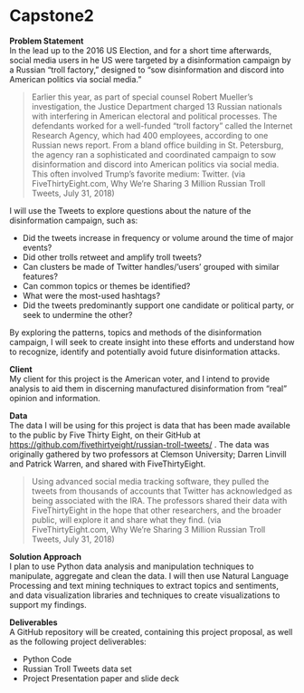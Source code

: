 # Capstone2
**Problem Statement**  
In the lead up to the 2016 US Election, and for a short time afterwards, social media users in he US were targeted by a disinformation campaign by a Russian “troll factory,” designed to “sow disinformation and discord into American politics via social media.”

<blockquote>Earlier this year, as part of special counsel Robert Mueller’s investigation, the Justice Department charged 13 Russian nationals with interfering in American electoral and political processes. The defendants worked for a well-funded “troll factory” called the Internet Research Agency, which had 400 employees, according to one Russian news report. From a bland office building in St. Petersburg, the agency ran a sophisticated and coordinated campaign to sow disinformation and discord into American politics via social media. This often involved Trump’s favorite medium: Twitter. (via FiveThirtyEight.com, Why We’re Sharing 3 Million Russian Troll Tweets, July 31, 2018)</blockquote>

I will use the Tweets to explore questions about the nature of the disinformation campaign, such as:
*	Did the tweets increase in frequency or volume around the time of major events? 
* Did other trolls retweet and amplify troll tweets?
* Can clusters be made of Twitter handles/’users’ grouped with similar features?
* Can common topics or themes be identified?
* What were the most-used hashtags?  
* Did the tweets predominantly support one candidate or political party, or seek to undermine the other?

By exploring the patterns, topics and methods of the disinformation campaign, I will seek to create insight into these efforts and understand how to recognize, identify and potentially avoid future disinformation attacks.

**Client**  
My client for this project is the American voter, and I intend to provide analysis to aid them in discerning manufactured disinformation from “real” opinion and information.

**Data**  
The data I will be using for this project is data that has been made available to the public by Five Thirty Eight, on their GitHub at https://github.com/fivethirtyeight/russian-troll-tweets/ .
The data was originally gathered by two professors at Clemson University; Darren Linvill and Patrick Warren, and shared with FiveThirtyEight.

<blockquote>Using advanced social media tracking software, they pulled the tweets from thousands of accounts that Twitter has acknowledged as being associated with the IRA. The professors shared their data with FiveThirtyEight in the hope that other researchers, and the broader public, will explore it and share what they find. (via FiveThirtyEight.com, Why We’re Sharing 3 Million Russian Troll Tweets, July 31, 2018)</blockquote>

**Solution Approach**  
I plan to use Python data analysis and manipulation techniques to manipulate, aggregate and clean the data.  I will then use Natural Language Processing and text mining techniques to extract topics and sentiments, and data visualization libraries and techniques to create visualizations to support my findings.

**Deliverables**  
A GitHub repository will be created, containing this project proposal, as well as the following project deliverables:

* Python Code
* Russian Troll Tweets data set
* Project Presentation paper and slide deck
